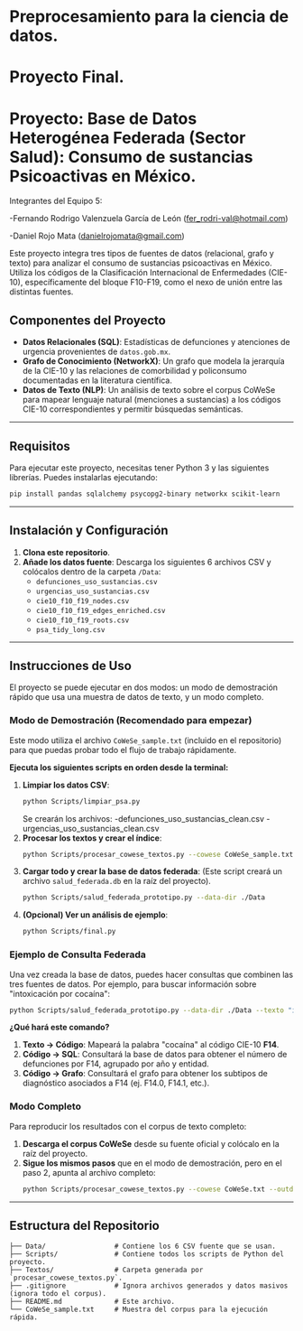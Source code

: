 # Preprocesamiento para la ciencia de datos.

# Proyecto Final.

# Proyecto: Base de Datos Heterogénea Federada (Sector Salud): Consumo de sustancias Psicoactivas en México.

Integrantes del Equipo 5:

-Fernando Rodrigo Valenzuela García de León (fer_rodri-val@hotmail.com)

-Daniel Rojo Mata (danielrojomata@gmail.com)

Este proyecto integra tres tipos de fuentes de datos (relacional, grafo y texto) para analizar el consumo de sustancias psicoactivas en México. Utiliza los códigos de la Clasificación Internacional de Enfermedades (CIE-10), específicamente del bloque F10-F19, como el nexo de unión entre las distintas fuentes.

## Componentes del Proyecto

- **Datos Relacionales (SQL)**: Estadísticas de defunciones y atenciones de urgencia provenientes de `datos.gob.mx`.
- **Grafo de Conocimiento (NetworkX)**: Un grafo que modela la jerarquía de la CIE-10 y las relaciones de comorbilidad y policonsumo documentadas en la literatura científica.
- **Datos de Texto (NLP)**: Un análisis de texto sobre el corpus CoWeSe para mapear lenguaje natural (menciones a sustancias) a los códigos CIE-10 correspondientes y permitir búsquedas semánticas.

---

## Requisitos

Para ejecutar este proyecto, necesitas tener Python 3 y las siguientes librerías. Puedes instalarlas ejecutando:

```bash
pip install pandas sqlalchemy psycopg2-binary networkx scikit-learn
```

---

## Instalación y Configuración

1.  **Clona este repositorio**.
2.  **Añade los datos fuente**: Descarga los siguientes 6 archivos CSV y colócalos dentro de la carpeta `/Data`:
    - `defunciones_uso_sustancias.csv`
    - `urgencias_uso_sustancias.csv`
    - `cie10_f10_f19_nodes.csv`
    - `cie10_f10_f19_edges_enriched.csv`
    - `cie10_f10_f19_roots.csv`
    - `psa_tidy_long.csv`

---

## Instrucciones de Uso

El proyecto se puede ejecutar en dos modos: un modo de demostración rápido que usa una muestra de datos de texto, y un modo completo.

### Modo de Demostración (Recomendado para empezar)

Este modo utiliza el archivo `CoWeSe_sample.txt` (incluido en el repositorio) para que puedas probar todo el flujo de trabajo rápidamente.

**Ejecuta los siguientes scripts en orden desde la terminal:**

1.  **Limpiar los datos CSV**:
    ```bash
    python Scripts/limpiar_psa.py
    ```
    Se crearán los archivos:
    -defunciones_uso_sustancias_clean.csv
    -urgencias_uso_sustancias_clean.csv
2.  **Procesar los textos y crear el índice**:
    ```bash
    python Scripts/procesar_cowese_textos.py --cowese CoWeSe_sample.txt --outdir ./Textos
    ```
3.  **Cargar todo y crear la base de datos federada**:
    (Este script creará un archivo `salud_federada.db` en la raíz del proyecto).
    ```bash
    python Scripts/salud_federada_prototipo.py --data-dir ./Data
    ```
4.  **(Opcional) Ver un análisis de ejemplo**:
    ```bash
    python Scripts/final.py
    ```

### Ejemplo de Consulta Federada

Una vez creada la base de datos, puedes hacer consultas que combinen las tres fuentes de datos. Por ejemplo, para buscar información sobre "intoxicación por cocaína":

```bash
python Scripts/salud_federada_prototipo.py --data-dir ./Data --texto "intoxicación por cocaína"
```

**¿Qué hará este comando?**

1.  **Texto -> Código**: Mapeará la palabra "cocaína" al código CIE-10 **F14**.
2.  **Código -> SQL**: Consultará la base de datos para obtener el número de defunciones por F14, agrupado por año y entidad.
3.  **Código -> Grafo**: Consultará el grafo para obtener los subtipos de diagnóstico asociados a F14 (ej. F14.0, F14.1, etc.).

### Modo Completo

Para reproducir los resultados con el corpus de texto completo:

1.  **Descarga el corpus CoWeSe** desde su fuente oficial y colócalo en la raíz del proyecto.
2.  **Sigue los mismos pasos** que en el modo de demostración, pero en el paso 2, apunta al archivo completo:
    ```bash
    python Scripts/procesar_cowese_textos.py --cowese CoWeSe.txt --outdir ./Textos
    ```

---

## Estructura del Repositorio

```
├── Data/                 # Contiene los 6 CSV fuente que se usan.
├── Scripts/              # Contiene todos los scripts de Python del proyecto.
├── Textos/               # Carpeta generada por `procesar_cowese_textos.py`.
├── .gitignore            # Ignora archivos generados y datos masivos (ignora todo el corpus).
├── README.md             # Este archivo.
└── CoWeSe_sample.txt     # Muestra del corpus para la ejecución rápida.
```
